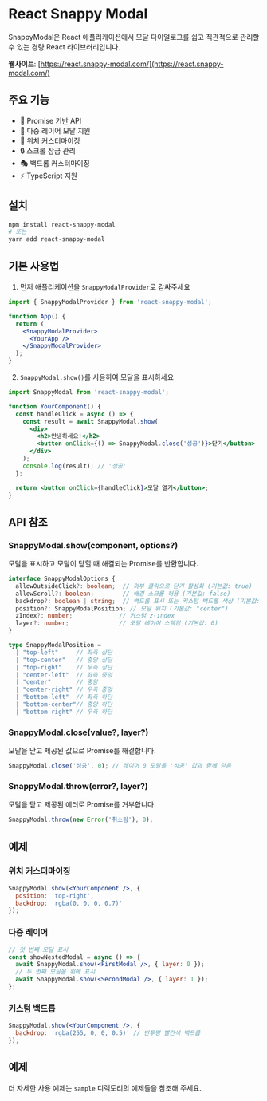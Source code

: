 # React Snappy Modal

SnappyModal은 React 애플리케이션에서 모달 다이얼로그를 쉽고 직관적으로 관리할 수 있는 경량 React 라이브러리입니다.

**웹사이트**: [https://react.snappy-modal.com/](https://react.snappy-modal.com/)

## 주요 기능

- 🚀 Promise 기반 API
- 🎯 다중 레이어 모달 지원
- 🎨 위치 커스터마이징
- 🔒 스크롤 잠금 관리
- 🎭 백드롭 커스터마이징
- ⚡ TypeScript 지원

## 설치

```bash
npm install react-snappy-modal
# 또는
yarn add react-snappy-modal
```

## 기본 사용법

1. 먼저 애플리케이션을 `SnappyModalProvider`로 감싸주세요

```jsx
import { SnappyModalProvider } from 'react-snappy-modal';

function App() {
  return (
    <SnappyModalProvider>
      <YourApp />
    </SnappyModalProvider>
  );
}
```

2. `SnappyModal.show()`를 사용하여 모달을 표시하세요

```jsx
import SnappyModal from 'react-snappy-modal';

function YourComponent() {
  const handleClick = async () => {
    const result = await SnappyModal.show(
      <div>
        <h2>안녕하세요!</h2>
        <button onClick={() => SnappyModal.close('성공')}>닫기</button>
      </div>
    );
    console.log(result); // '성공'
  };

  return <button onClick={handleClick}>모달 열기</button>;
}
```

## API 참조

### SnappyModal.show(component, options?)

모달을 표시하고 모달이 닫힐 때 해결되는 Promise를 반환합니다.

```typescript
interface SnappyModalOptions {
  allowOutsideClick?: boolean;  // 외부 클릭으로 닫기 활성화 (기본값: true)
  allowScroll?: boolean;        // 배경 스크롤 허용 (기본값: false)
  backdrop?: boolean | string;  // 백드롭 표시 또는 커스텀 백드롭 색상 (기본값: true)
  position?: SnappyModalPosition; // 모달 위치 (기본값: "center")
  zIndex?: number;             // 커스텀 z-index
  layer?: number;              // 모달 레이어 스택킹 (기본값: 0)
}

type SnappyModalPosition =
  | "top-left"     // 좌측 상단
  | "top-center"   // 중앙 상단
  | "top-right"    // 우측 상단
  | "center-left"  // 좌측 중앙
  | "center"       // 중앙
  | "center-right" // 우측 중앙
  | "bottom-left"  // 좌측 하단
  | "bottom-center"// 중앙 하단
  | "bottom-right" // 우측 하단
```

### SnappyModal.close(value?, layer?)

모달을 닫고 제공된 값으로 Promise를 해결합니다.

```typescript
SnappyModal.close('성공', 0); // 레이어 0 모달을 '성공' 값과 함께 닫음
```

### SnappyModal.throw(error?, layer?)

모달을 닫고 제공된 에러로 Promise를 거부합니다.

```typescript
SnappyModal.throw(new Error('취소됨'), 0);
```

## 예제

### 위치 커스터마이징

```jsx
SnappyModal.show(<YourComponent />, {
  position: 'top-right',
  backdrop: 'rgba(0, 0, 0, 0.7)'
});
```

### 다중 레이어

```jsx
// 첫 번째 모달 표시
const showNestedModal = async () => {
  await SnappyModal.show(<FirstModal />, { layer: 0 });
  // 두 번째 모달을 위에 표시
  await SnappyModal.show(<SecondModal />, { layer: 1 });
};
```

### 커스텀 백드롭

```jsx
SnappyModal.show(<YourComponent />, {
  backdrop: 'rgba(255, 0, 0, 0.5)' // 반투명 빨간색 백드롭
});
```

## 예제

더 자세한 사용 예제는 `sample` 디렉토리의 예제들을 참조해 주세요.